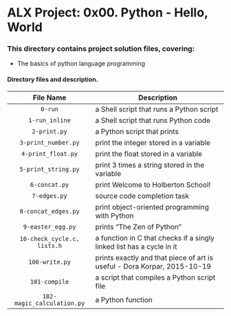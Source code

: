 # ALX Project: 0x00. Python - Hello, World
### This directory contains project solution files, covering:
+ The basics of python language programming 
#### Directory files and description.
|File Name  |Description  |
|:-----------:|----------------------|
| ` 0-run ` | a Shell script that runs a Python script |
| ` 1-run_inline ` | a Shell script that runs Python code |
| ` 2-print.py ` | a Python script that prints |
| ` 3-print_number.py ` |  print the integer stored in a variable|
| ` 4-print_float.py `| print the float stored in a variable |
| ` 5-print_string.py ` |  print 3 times a string stored in the variable |
| ` 6-concat.py ` | print Welcome to Holberton School! |
| ` 7-edges.py ` | source code completion task |
| ` 8-concat_edges.py ` | print object-oriented programming with Python |
| ` 9-easter_egg.py ` | prints “The Zen of Python” |
| ` 10-check_cycle.c, lists.h ` | a function in C that checks if a singly linked list has a cycle in it |
| ` 100-write.py ` |  prints exactly and that piece of art is useful - Dora Korpar, 2015-10-19|
| ` 101-compile ` |  a script that compiles a Python script file|
| ` 102-magic_calculation.py ` | a Python function  |
